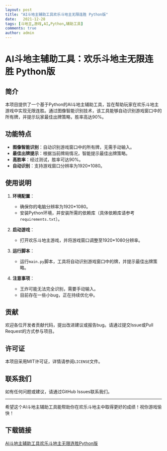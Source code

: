 ```yaml
---
layout: post
title: "AI斗地主辅助工具欢乐斗地主无限连胜 Python版"
date:   2021-12-28
tags: [斗地主,游戏,AI,Python,辅助工具]
comments: true
author: admin
---
```

# AI斗地主辅助工具：欢乐斗地主无限连胜 Python版

## 简介

本项目提供了一个基于Python的AI斗地主辅助工具，旨在帮助玩家在欢乐斗地主游戏中实现无限连胜。通过图像智能识别技术，该工具能够自动识别游戏窗口中的所有牌，并提示玩家最佳出牌策略，胜率高达90%。

## 功能特点

- **图像智能识别**：自动识别游戏窗口中的所有牌，无需手动输入。
- **最佳出牌提示**：根据当前牌局情况，智能提示最佳出牌策略。
- **高胜率**：经过测试，胜率可达90%。
- **自动识别**：支持游戏窗口分辨率为1920*1080。

## 使用说明

1. **环境配置**：
   - 确保你的电脑分辨率为1920*1080。
   - 安装Python环境，并安装所需的依赖库（具体依赖库请参考`requirements.txt`）。

2. **启动游戏**：
   - 打开欢乐斗地主游戏，并将游戏窗口调整至1920*1080分辨率。

3. **运行脚本**：
   - 运行`main.py`脚本，工具将自动识别游戏窗口中的牌，并提示最佳出牌策略。

4. **注意事项**：
   - 王炸可能无法完全识别，需要手动输入。
   - 目前存在一些小bug，正在持续优化中。

## 贡献

欢迎各位开发者贡献代码，提出改进建议或报告bug。请通过提交Issue或Pull Request的方式参与项目。

## 许可证

本项目采用MIT许可证，详情请参阅`LICENSE`文件。

## 联系我们

如有任何问题或建议，请通过GitHub Issues联系我们。

---

希望这个AI斗地主辅助工具能帮助你在欢乐斗地主中取得更好的成绩！祝你游戏愉快！

## 下载链接

[AI斗地主辅助工具欢乐斗地主无限连胜Python版](https://pan.quark.cn/s/0bbd68d5026f)